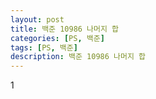 ```yaml
---
layout: post
title: 백준 10986 나머지 합
categories: [PS, 백준]
tags: [PS, 백준]
description: 백준 10986 나머지 합
---
```


1
